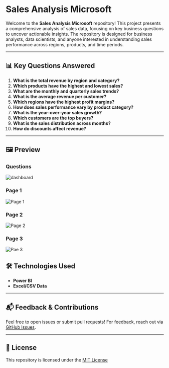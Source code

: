 # Sales Analysis Microsoft

Welcome to the **Sales Analysis Microsoft** repository! This project presents a comprehensive analysis of sales data, focusing on key business questions to uncover actionable insights. The repository is designed for business analysts, data scientists, and anyone interested in understanding sales performance across regions, products, and time periods.

---

## 📊 Key Questions Answered

1. **What is the total revenue by region and category?**
2. **Which products have the highest and lowest sales?**
3. **What are the monthly and quarterly sales trends?**
4. **What is the average revenue per customer?**
5. **Which regions have the highest profit margins?**
6. **How does sales performance vary by product category?**
7. **What is the year-over-year sales growth?**
8. **Which customers are the top buyers?**
9. **What is the sales distribution across months?**
10. **How do discounts affect revenue?**

---

## 🖼️ Preview

### Questions
<img src="https://res.cloudinary.com/dcs2ww2g5/image/upload/v1755152494/Screenshot_2025-08-14_110510_fv5tow.png" alt="dashboard">

### Page 1
<img src="https://res.cloudinary.com/dcs2ww2g5/image/upload/v1755152494/Screenshot_2025-08-14_110403_a5z153.png" alt="Page 1">


### Page 2
<img src="https://res.cloudinary.com/dcs2ww2g5/image/upload/v1755152494/Screenshot_2025-08-14_110433_w19fwp.png" alt="Page 2">

### Page 3
<img src="https://res.cloudinary.com/dcs2ww2g5/image/upload/v1755152494/Screenshot_2025-08-14_110453_xhpdf4.png" alt="Pae 3">

## 🛠️ Technologies Used

- **Power BI**
- **Excel/CSV Data**

---

## 📬 Feedback & Contributions

Feel free to open issues or submit pull requests! For feedback, reach out via [GitHub Issues](https://github.com/i-am-faith/Sales-Analysis-Microsoft/issues).

---

## 📃 License

This repository is licensed under the <a href="https://www.gnu.org/licenses/gpl-3.0.en.html">MIT License</a>
